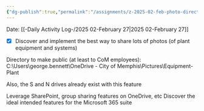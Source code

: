 ```yaml
---
{"dg-publish":true,"permalink":"/assignments/z-2025-02-feb-photo-directory-sharing/","noteIcon":"","created":"2025-02-27T15:50:39.843-06:00"}
---
```


Date: [[-Daily Activity Log-/2025 02-February 27\|2025 02-February 27]]

- [x] Discover and implement the best way to share lots of photos (of plant equipment and systems)

Directory to make public (at least to CoM employees): C:\Users\george.bennett\OneDrive - City of Memphis\Pictures\Equipment-Plant

Also, the S and N drives already exist with this feature

Leverage SharePoint, group sharing features on OneDrive, etc 
Discover the ideal intended features for the Microsoft 365 suite